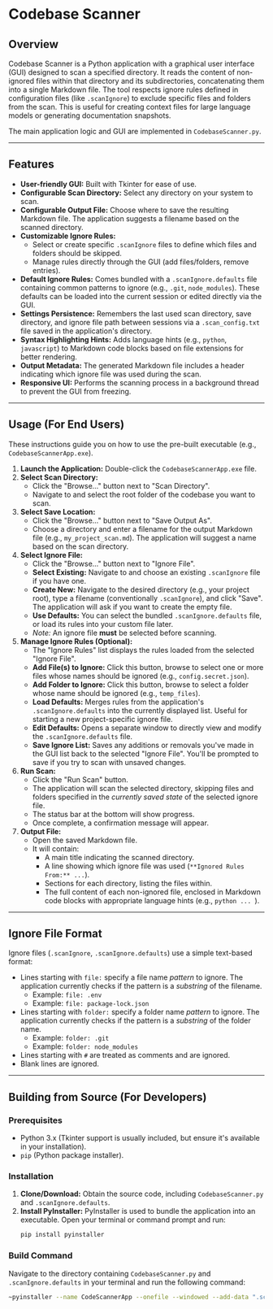 # Codebase Scanner

## Overview

Codebase Scanner is a Python application with a graphical user interface (GUI) designed to scan a specified directory. It reads the content of non-ignored files within that directory and its subdirectories, concatenating them into a single Markdown file. The tool respects ignore rules defined in configuration files (like `.scanIgnore`) to exclude specific files and folders from the scan. This is useful for creating context files for large language models or generating documentation snapshots.

The main application logic and GUI are implemented in `CodebaseScanner.py`.

---

## Features

*   **User-friendly GUI:** Built with Tkinter for ease of use.
*   **Configurable Scan Directory:** Select any directory on your system to scan.
*   **Configurable Output File:** Choose where to save the resulting Markdown file. The application suggests a filename based on the scanned directory.
*   **Customizable Ignore Rules:**
    *   Select or create specific `.scanIgnore` files to define which files and folders should be skipped.
    *   Manage rules directly through the GUI (add files/folders, remove entries).
*   **Default Ignore Rules:** Comes bundled with a `.scanIgnore.defaults` file containing common patterns to ignore (e.g., `.git`, `node_modules`). These defaults can be loaded into the current session or edited directly via the GUI.
*   **Settings Persistence:** Remembers the last used scan directory, save directory, and ignore file path between sessions via a `.scan_config.txt` file saved in the application's directory.
*   **Syntax Highlighting Hints:** Adds language hints (e.g., `python`, `javascript`) to Markdown code blocks based on file extensions for better rendering.
*   **Output Metadata:** The generated Markdown file includes a header indicating which ignore file was used during the scan.
*   **Responsive UI:** Performs the scanning process in a background thread to prevent the GUI from freezing.

---

## Usage (For End Users)

These instructions guide you on how to use the pre-built executable (e.g., `CodebaseScannerApp.exe`).

1.  **Launch the Application:** Double-click the `CodebaseScannerApp.exe` file.
2.  **Select Scan Directory:**
    *   Click the "Browse..." button next to "Scan Directory".
    *   Navigate to and select the root folder of the codebase you want to scan.
3.  **Select Save Location:**
    *   Click the "Browse..." button next to "Save Output As".
    *   Choose a directory and enter a filename for the output Markdown file (e.g., `my_project_scan.md`). The application will suggest a name based on the scan directory.
4.  **Select Ignore File:**
    *   Click the "Browse..." button next to "Ignore File".
    *   **Select Existing:** Navigate to and choose an existing `.scanIgnore` file if you have one.
    *   **Create New:** Navigate to the desired directory (e.g., your project root), type a filename (conventionally `.scanIgnore`), and click "Save". The application will ask if you want to create the empty file.
    *   **Use Defaults:** You can select the bundled `.scanIgnore.defaults` file, or load its rules into your custom file later.
    *   *Note:* An ignore file **must** be selected before scanning.
5.  **Manage Ignore Rules (Optional):**
    *   The "Ignore Rules" list displays the rules loaded from the selected "Ignore File".
    *   **Add File(s) to Ignore:** Click this button, browse to select one or more files whose names should be ignored (e.g., `config.secret.json`).
    *   **Add Folder to Ignore:** Click this button, browse to select a folder whose name should be ignored (e.g., `temp_files`).
    *   **Load Defaults:** Merges rules from the application's `.scanIgnore.defaults` into the currently displayed list. Useful for starting a new project-specific ignore file.
    *   **Edit Defaults:** Opens a separate window to directly view and modify the `.scanIgnore.defaults` file.
    *   **Save Ignore List:** Saves any additions or removals you've made in the GUI list back to the selected "Ignore File". You'll be prompted to save if you try to scan with unsaved changes.
6.  **Run Scan:**
    *   Click the "Run Scan" button.
    *   The application will scan the selected directory, skipping files and folders specified in the *currently saved state* of the selected ignore file.
    *   The status bar at the bottom will show progress.
    *   Once complete, a confirmation message will appear.
7.  **Output File:**
    *   Open the saved Markdown file.
    *   It will contain:
        *   A main title indicating the scanned directory.
        *   A line showing which ignore file was used (`**Ignored Rules From:** ...`).
        *   Sections for each directory, listing the files within.
        *   The full content of each non-ignored file, enclosed in Markdown code blocks with appropriate language hints (e.g., ```python ... ```).

---

## Ignore File Format

Ignore files (`.scanIgnore`, `.scanIgnore.defaults`) use a simple text-based format:

*   Lines starting with `file:` specify a file name *pattern* to ignore. The application currently checks if the pattern is a *substring* of the filename.
    *   Example: `file: .env`
    *   Example: `file: package-lock.json`
*   Lines starting with `folder:` specify a folder name *pattern* to ignore. The application currently checks if the pattern is a *substring* of the folder name.
    *   Example: `folder: .git`
    *   Example: `folder: node_modules`
*   Lines starting with `#` are treated as comments and are ignored.
*   Blank lines are ignored.

---

## Building from Source (For Developers)

### Prerequisites

*   Python 3.x (Tkinter support is usually included, but ensure it's available in your installation).
*   `pip` (Python package installer).

### Installation

1.  **Clone/Download:** Obtain the source code, including `CodebaseScanner.py` and `.scanIgnore.defaults`.
2.  **Install PyInstaller:** PyInstaller is used to bundle the application into an executable. Open your terminal or command prompt and run:
    ```bash
    pip install pyinstaller
    ```

### Build Command

Navigate to the directory containing `CodebaseScanner.py` and `.scanIgnore.defaults` in your terminal and run the following command:

```bash
~pyinstaller --name CodeScannerApp --onefile --windowed --add-data ".scanIgnore.defaults:." CodeScannerApp.py~